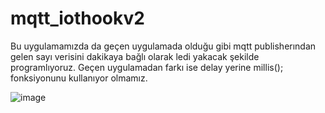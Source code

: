 # mqtt_iothookv2

Bu uygulamamızda da geçen uygulamada olduğu gibi mqtt publisherından gelen sayı verisini
dakikaya bağlı olarak ledi yakacak şekilde programlıyoruz. Geçen uygulamadan farkı ise
delay yerine millis(); fonksiyonunu kullanıyor olmamız.

![image](https://user-images.githubusercontent.com/96570286/174795307-79c5a0af-fa6d-43b5-a801-651994453bfb.png)
